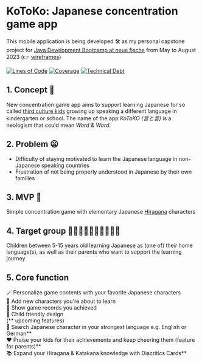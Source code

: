 
#  KoToKo: Japanese concentration game app
This mobile application is being developed 🛠️ as my personal capstone project for [Java Development Bootcamp at neue fische](https://www.neuefische.de/en/bootcamp/java-development) from May to August 2023  (👉 [wireframes](https://miro.com/welcomeonboard/YkJuNENQOTJNSWRZOXoxc1VTaFhiU1ROdWFMZ3BVcDRkNHU2cVBpOVZKYTc4ZDdQQlhCbG1scUxFa3pMM3VrTnwzNDU4NzY0NTMwNDIwNjEzNjk4fDI=?share_link_id=392514367312))

[![Lines of Code](https://sonarcloud.io/api/project_badges/measure?project=kohei-s_kotoko-concentration-app-frontend&metric=ncloc)](https://sonarcloud.io/summary/new_code?id=kohei-s_kotoko-concentration-app-frontend) [![Coverage](https://sonarcloud.io/api/project_badges/measure?project=kohei-s_kotoko-concentration-app-frontend&metric=coverage)](https://sonarcloud.io/summary/new_code?id=kohei-s_kotoko-concentration-app-frontend) [![Technical Debt](https://sonarcloud.io/api/project_badges/measure?project=kohei-s_kotoko-concentration-app-frontend&metric=sqale_index)](https://sonarcloud.io/summary/new_code?id=kohei-s_kotoko-concentration-app-frontend)
## 1. Concept 📱
New concentration game app aims to support learning Japanese for so called [third culture kids](https://en.wikipedia.org/wiki/Third_culture_kid) growing up speaking a different language in kindergarten or school. The name of the app *KoToKO (言と言)* is a neologism that could mean *Word & Word*.
## 2. Problem 😦
- Difficulty of staying motivated to learn the Japanese language in non-Japanese speaking countries
- Frustration of not being properly understood in Japanese by their own families
## 3. MVP 💮
Simple concentration game with elementary Japanese [Hiragana](https://en.wikipedia.org/wiki/Hiragana) characters 
## 4. Target group 🧒🏾🧒🏼🧒🏿🧒🏻🧒🏽
Children between 5-15 years old learning Japanese as (one of) their home language(s), as well as their parents who want to support the learning journey
## 5. Core function
  🪄 Personalize game contents with your favorite Japanese characters \
  📖 Add new characters you're about to learn \
  🗻 Show game records you achieved \
  🛝 Child friendly design \
  (** upcoming features) \
  🔎 Search Japanese character in your strongest language e.g. English or German** \
  ❤️ Praise your kids for their achievements and keep cheering them (feature for parents)** \
  📚 Expand your Hiragana & Katakana knowledge with Diacritics Cards** 

